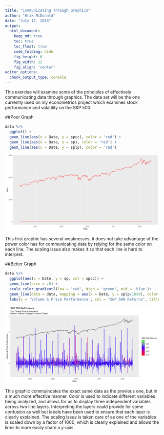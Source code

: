 ```yaml
---
title: "Communicating Through Graphics"
author: "Erik McDonald"
date: "July 17, 2018"
output:
  html_document:  
    keep_md: true
    toc: true
    toc_float: true
    code_folding: hide
    fig_height: 6
    fig_width: 12
    fig_align: 'center'
editor_options: 
  chunk_output_type: console
---
```


This exercise will examine some of the principles of effectively communicating data through graphics. The data set will be the one currently used on my econometrics project which examines stock performance and volatility on the S&P 500.




##Poor Graph

```r
data %>%
  ggplot() +
  geom_line(aes(x = Date, y = spcc), color = 'red') +
  geom_line(aes(x = Date, y = sp), color = 'red') +
  geom_line(aes(x = Date, y = splp), color = 'red')
```

![](ct5_files/figure-html/unnamed-chunk-2-1.png)<!-- -->

This first graphic has several weaknesses, it does not take advantage of the power color has for communicating data by relying for the same color on each line. The scaling issue also makes it so that each line is hard to interpret.

##Better Graph

```r
data %>%
  ggplot(aes(x = Date, y = sp, col = spcc)) +
  geom_line(size = .8) +
  scale_color_gradient2(low = 'red', high = 'green', mid = 'blue')+
  geom_line(data = data, mapping = aes(x = Date, y = splp/1000), color = 'black') +
  labs(y = 'Volume & Price Performance', col = "S&P 500 Returns", title = "S&P 500 Performance", subtitle = "Top: Closing Price in thousands \nBottom: Percent Change in Volume Traded")
```

![](ct5_files/figure-html/unnamed-chunk-3-1.png)<!-- -->

This graphic commuincates the exact same data as the previous one, but in a much more effective manner. Color is used to indicate different variables being analyzed, and allows for us to display three independent variables across two line layers. Interpreting the layers could provide for some confusion as well but labels have been used to ensure that each layer is clearly explained. The scaling issue is taken care of as one of the variables is scaled down by a factor of 1000, which is clearly explained and allows the lines to more easily share a y-axis.

